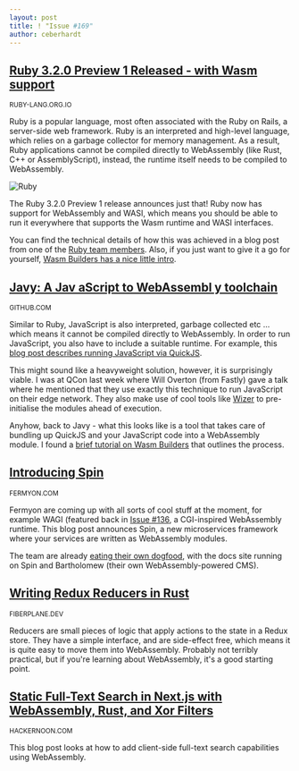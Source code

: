 ```yaml
---
layout: post
title: ! "Issue #169"
author: ceberhardt
---
```


## [Ruby 3.2.0 Preview 1 Released - with Wasm support](https://www.ruby-lang.org/en/news/2022/04/03/ruby-3-2-0-preview1-released/)

<small>RUBY-LANG.ORG.IO</small>

Ruby is a popular language, most often associated with the Ruby on Rails, a server-side web framework. Ruby is an interpreted and high-level language, which relies on a garbage collector for memory management. As a result, Ruby applications cannot be compiled directly to WebAssembly (like Rust, C++ or AssemblyScript), instead, the runtime itself needs to be compiled to WebAssembly.

![Ruby](https://wasmweekly.news/img/169.png)

The Ruby 3.2.0 Preview 1 release announces just that! Ruby now has support for WebAssembly and WASI, which means you should be able to run it everywhere that supports the Wasm runtime and WASI interfaces.

You can find the technical details of how this was achieved in a blog post from one of the [Ruby team members](https://itnext.io/final-report-webassembly-wasi-support-in-ruby-4aface7d90c9). Also, if you just want to give it a go for yourself, [Wasm Builders has a nice little intro](https://www.wasm.builders/rjzak/ruby-webassembly-bcj).

## [Javy: A Jav aScript to WebAssembl y toolchain](https://github.com/Shopify/javy)

<small>GITHUB.COM</small>

Similar to Ruby, JavaScript is also interpreted, garbage collected etc ... which means it cannot be compiled directly to WebAssembly. In order to run JavaScript, you also have to include a suitable runtime. For example, this [blog post describes running JavaScript via QuickJS](https://www.thetechplatform.com/post/running-javascript-in-webassembly-with-wasmedge).

This might sound like a heavyweight solution, however, it is surprisingly viable. I was at QCon last week where Will Overton (from Fastly) gave a talk where he mentioned that they use exactly this technique to run JavaScript on their edge network. They also make use of cool tools like [Wizer](https://github.com/bytecodealliance/wizer) to pre-initialise the modules ahead of execution.

Anyhow, back to Javy - what this looks like is a tool that takes care of bundling up QuickJS and your JavaScript code into a WebAssembly module. I found a [brief tutorial on Wasm Builders](https://www.wasm.builders/deepanshu1484/javascript-and-wasi-24k8) that outlines the process.


## [Introducing Spin](https://www.fermyon.com/blog/introducing-spin)

<small>FERMYON.COM</small>

Fermyon are coming up with all sorts of cool stuff at the moment, for example WAGI (featured back in [Issue #136](https://wasmweekly.news/issue-136/), a CGI-inspired WebAssembly runtime. This blog post announces Spin, a new microservices framework where your services are written as WebAssembly modules.

The team are already [eating their own dogfood](https://en.wikipedia.org/wiki/Eating_your_own_dog_food), with the docs site running on Spin and Bartholomew (their own WebAssembly-powered CMS).

## [Writing Redux Reducers in Rust](https://fiberplane.dev/blog/writing-redux-reducers-in-rust/)

<small>FIBERPLANE.DEV</small>

Reducers are small pieces of logic that apply actions to the state in a Redux store. They have a simple interface, and are side-effect free, which means it is quite easy to move them into WebAssembly. Probably not terribly practical, but if you're learning about WebAssembly, it's a good starting point.

## [Static Full-Text Search in Next.js with WebAssembly, Rust, and Xor Filters](https://hackernoon.com/static-full-text-search-in-nextjs-with-webassembly-rust-and-xor-filters-tldr)

<small>HACKERNOON.COM</small>

This blog post looks at how to add client-side full-text search capabilities using WebAssembly. 


